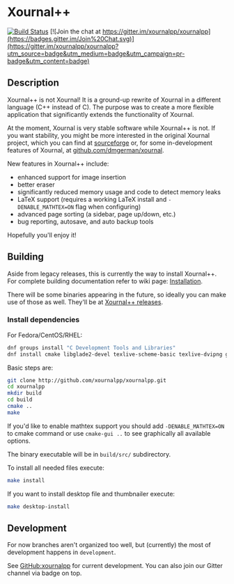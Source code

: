 # Xournal++

[![Build Status](https://travis-ci.org/xournalpp/xournalpp.svg?branch=string_new)](https://travis-ci.org/xournalpp/xournalpp)
[![Join the chat at https://gitter.im/xournalpp/xournalpp](https://badges.gitter.im/Join%20Chat.svg)](https://gitter.im/xournalpp/xournalpp?utm_source=badge&utm_medium=badge&utm_campaign=pr-badge&utm_content=badge)


## Description

Xournal++ is not Xournal! It is a ground-up rewrite of Xournal in a different language (C++ instead of C). The purpose
was to create a more flexible application that significantly extends the functionality of Xournal.

At the moment, Xournal is very stable software while Xournal++ is not. If you want stability, you might be more
interested in the original Xournal project, which you can find at [sourceforge](http://sourceforge.net/projects/xournal/)
or, for some in-development features of Xournal, at [github.com/dmgerman/xournal](https://github.com/dmgerman/xournal).

New features in Xournal++ include:

* enhanced support for image insertion
* better eraser
* significantly reduced memory usage and code to detect memory leaks
* LaTeX support (requires a working LaTeX install and ```-DENABLE_MATHTEX=ON``` flag when configuring)
* advanced page sorting (a sidebar, page up/down, etc.)
* bug reporting, autosave, and auto backup tools

Hopefully you'll enjoy it!


## Building

Aside from legacy releases, this is currently the way to install Xournal++. For complete building documentation refer to wiki page:
[Installation](https://github.com/xournalpp/xournalpp/wiki/Installing).

There will be some binaries appearing in the future, so ideally you can make use of those as well.
They'll be at [Xournal++ releases](https://github.com/xournalpp/xournalpp/releases).

### Install dependencies
For Fedora/CentOS/RHEL:
````bash
dnf groups install "C Development Tools and Libraries"
dnf install cmake libglade2-devel texlive-scheme-basic texlive-dvipng glibmm24-devel gtk2-devel gtk+-devel boot boost-devel poppler-glib-devel
````

Basic steps are:
````bash
git clone http://github.com/xournalpp/xournalpp.git
cd xournalpp
mkdir build
cd build
cmake ..
make
````

If you'd like to enable mathtex support you should add `-DENABLE_MATHTEX=ON` to cmake command or use `cmake-gui ..`
to see graphically all available options.

The binary executable will be in `build/src/` subdirectory.

To install all needed files execute:
```bash
make install
```

If you want to install desktop file and thumbnailer execute:
```bash
make desktop-install
```


## Development

For now branches aren't organized too well, but (currently) the most of development happens in `development`.

See [GitHub:xournalpp](http://github.com/xournalpp/xournalpp) for current development. You can also join
our Gitter channel via badge on top.
